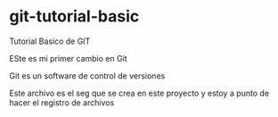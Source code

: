 # git-tutorial-basic
Tutorial Basico de GIT

ESte es mi primer cambio en Git

Git es un software de control de versiones


Este archivo es el seg que se crea en este proyecto y estoy a punto de hacer el registro de archivos